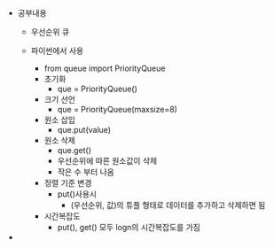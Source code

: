 - 공부내용
	- 우선순위 큐
	
	- 파이썬에서 사용
		- from queue import PriorityQueue
		- 초기화
			- que = PriorityQueue()
		- 크기 선언
			- que = PriorityQueue(maxsize=8)
		- 원소 삽입
			- que.put(value)
		- 원소 삭제
			- que.get()
			- 우선순위에 따른 원소값이 삭제
			- 작은 수 부터 나옴
		- 정렬 기준 변경
			- put()사용시
				- (우선순위, 값)의 튜플 형태로 데이터를 추가하고 삭제하면 됨
		- 시간복잡도
			- put(), get() 모두 logn의 시간복잡도를 가짐
- 